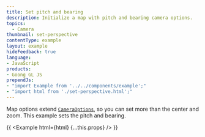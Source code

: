 ```yaml
---
title: Set pitch and bearing
description: Initialize a map with pitch and bearing camera options.
topics:
  - Camera
thumbnail: set-perspective
contentType: example
layout: example
hideFeedback: true
language:
- JavaScript
products:
- Goong GL JS
prependJs:
- "import Example from '../../components/example';"
- "import html from './set-perspective.html';"
---
```


Map options extend [`CameraOptions`](/docs/javascript/properties/#cameraoptions), so you can set more than the center and zoom. This example sets the pitch and bearing.

{{ <Example html={html} {...this.props} /> }}
